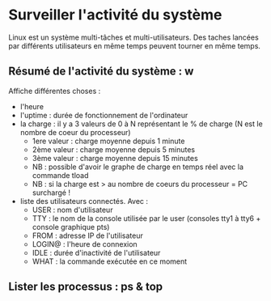 # Surveiller l'activité du système
Linux est un système multi-tâches et multi-utilisateurs. Des taches lancées par différents utilisateurs en même temps peuvent tourner en même temps.

## Résumé de l'activité du système : w
Affiche différentes choses :
- l'heure
- l'uptime : durée de fonctionnement de l'ordinateur
- la charge : il y a 3 valeurs de 0 à N représentant le % de charge (N est le nombre de coeur du processeur)
  - 1ere valeur : charge moyenne depuis 1 minute
  - 2ème valeur : charge moyenne depuis 5 minutes
  - 3ème valeur : charge moyenne depuis 15 minutes
  - NB : possible d'avoir le graphe de charge en temps réel avec la commande tload
  - NB : si la charge est > au nombre de coeurs du processeur = PC surchargé !
- liste des utilisateurs connectés. Avec :
  - USER : nom d'utilisateur
  - TTY : le nom de la console utilisée par le user (consoles tty1 à tty6 + console graphique pts)
  - FROM : adresse IP de l'utilisateur
  - LOGIN@ : l'heure de connexion
  - IDLE : durée d'inactivité de l'utilisateur
  - WHAT : la commande exécutée en ce moment
  
## Lister les processus : ps & top
